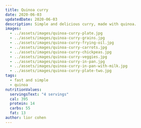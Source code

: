 ```yaml
---
title: Quinoa curry
date: 2020-06-03
updatedDate: 2020-06-03
description: Simple and delicious curry, made with quinoa.
images:
  - ../assets/images/quinoa-curry-plate.jpg
  - ../assets/images/quinoa-curry-grains.jpg
  - ../assets/images/quinoa-curry-frying-oil.jpg
  - ../assets/images/quinoa-curry-carrots.jpg
  - ../assets/images/quinoa-curry-chickpeas.jpg
  - ../assets/images/quinoa-curry-veggies.jpg
  - ../assets/images/quinoa-curry-in-pan.jpg
  - ../assets/images/quinoa-curry-in-pan-with-milk.jpg
  - ../assets/images/quinoa-curry-plate-two.jpg
tags:
  - fast and simple
  - quinoa
nutritionValues:
  servingsText: "4 servings"
  cal: 395
  protein: 14
  carbs: 55
  fat: 13
author: lior cohen
---
```


<PrintView fileName="quinoa-curry" />

